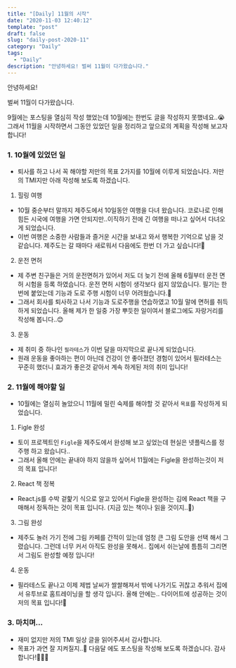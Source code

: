 ```yaml
---
title: "[Daily] 11월의 시작"
date: "2020-11-03 12:40:12"
template: "post"
draft: false
slug: "daily-post-2020-11"
category: "Daily"
tags:
  - "Daily"
description: "안녕하세요! 벌써 11월이 다가왔습니다."
---
```


안녕하세요!  

벌써 11월이 다가왔습니다.

9월에는 포스팅을 열심히 작성 했었는데 10월에는 한번도 글을 작성하지 못했네요..😭  
그래서 11월을 시작하면서 그동안 있었던 일을 정리하고 앞으로의 계획을 작성해 보고자 합니다!


### 1. 10월에 있었던 일
- 퇴사를 하고 나서 꼭 해야할 저만의 목표 2가지를 10월에 이루게 되었습니다. 저만의 TMI지만 아래 작성해 보도록 하겠습니다.


1. 힐링 여행
- 10월 중순부터 말까지 제주도에서 10일동안 여행을 다녀 왔습니다. 코로나로 인해 힘든 시국에 여행을 가면 안되지만..이직하기 전에 긴 여행을 떠나고 싶어서 다녀오게 되었습니다. 
- 이번 여행은 소중한 사람들과 즐거운 시간을 보내고 와서 행복한 기억으로 남을 것 같습니다. 제주도는 갈 때마다 새로워서 다음에도 한번 더 가고 싶습니다!🌈 


2. 운전 면허
- 제 주변 친구들은 거의 운전면허가 있어서 저도 더 늦기 전에 올해 6월부터 운전 면허 시험을 등록 하였습니다. 운전 면허 시험이 생각보다 쉽지 않았습니다.
필기는 한번에 붙었는데 기능과 도로 주행 시험이 너무 어려웠습니다.🥶  
- 그래서 회사를 퇴사하고 나서 기능과 도로주행을 연습하였고 10월 말에 면허를 취득하게 되었습니다. 올해 제가 한 일중 가장 뿌듯한 일이여서 블로그에도 자랑거리를 작성해 봅니다..😊


3. 운동
- 제 취미 중 하나인 `필라테스`가 이번 달을 마지막으로 끝나게 되었습니다.  
- 원래 운동을 좋아하는 편이 아닌데 건강이 안 좋아졌던 경험이 있어서 필라테스는 꾸준히 했더니 효과가 좋은것 같아서 계속 하게된 저의 취미 입니다!


### 2. 11월에 해야할 일
- 10월에는 열심히 놀았으니 11월에 밀린 숙제를 해야할 것 같아서 `목표`를 작성하게 되었습니다.


1. Figle 완성
- 토이 프로젝트인 `Figle`을 제주도에서 완성해 보고 싶었는데 현실은 넷플릭스를 정주행 하고 왔습니다..  
- 그래서 올해 안에는 끝내야 하지 않을까 싶어서 11월에는 Figle을 완성하는것이 저의 목표 입니다!


2. React 책 정복
- React.js를 수박 겉핥기 식으로 알고 있어서 Figle을 완성하는 김에 React 책을 구매해서 정독하는 것이 목표 입니다. (지금 있는 책이나 읽을 것이지..🤔)


3. 그림 완성 
- 제주도 놀러 가기 전에 그림 카페를 간적이 있는데 엄청 큰 그림 도안을 선택 해서 그렸습니다. 그런데 너무 커서 아직도 완성을 못해서.. 집에서 쉬는날에 틈틈히 그리면서 그림도 완성할 예정 입니다!


4. 운동
- 필라테스도 끝나고 이제 제법 날씨가 쌀쌀해져서 밖에 나가기도 귀찮고 추워서 집에서 유투브로 홈트레이닝을 할 생각 입니다. 올해 안에는.. 다이어트에 성공하는 것이 저의 목표 입니다!🤔

### 3. 마치며...
- 재미 없지만 저의 TMI 일상 글을 읽어주셔서 감사합니다. 
- 목표가 과연 잘 지켜질지..🤔 다음달 에도 포스팅을 작성해 보도록 하겠습니다. 감사합니다!🙇🏻‍♀️  


